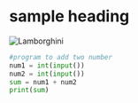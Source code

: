 # sample heading 
![Lamborghini](https://stimg.cardekho.com/images/carexteriorimages/930x620/Lamborghini/Huracan-EVO/10643/1690010999692/front-left-side-47.jpg)

``` python
#program to add two number
num1 = int(input())
num2 = int(input())
sum = num1 + num2
print(sum)
```
